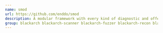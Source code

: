 ```yaml
---
name: smod
url: https://github.com/enddo/smod
description: A modular framework with every kind of diagnostic and offensive feature you could need in order to pentest modbus protocol.
group: blackarch blackarch-scanner blackarch-fuzzer blackarch-recon blackarch-dos
---
```


